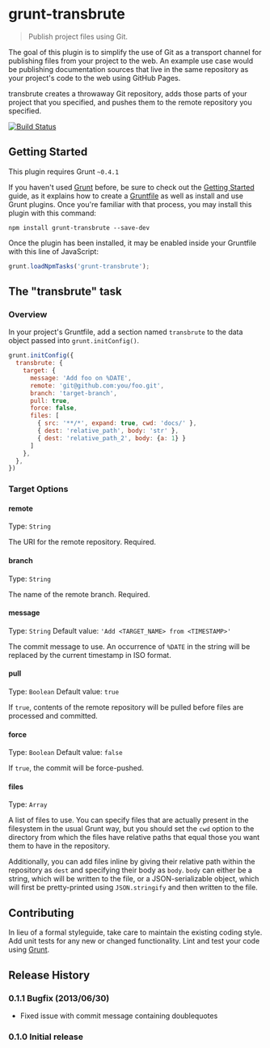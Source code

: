 # grunt-transbrute

> Publish project files using Git.

The goal of this plugin is to simplify the use of Git as a transport
channel for publishing files from your project to the web. An example
use case would be publishing documentation sources that live in the same
repository as your project's code to the web using GitHub Pages.

transbrute creates a throwaway Git repository, adds those parts of your
project that you specified, and pushes them to the remote repository you
specified.

[![Build Status](https://travis-ci.org/knuton/grunt-transbrute.png?branch=master)](https://travis-ci.org/knuton/grunt-transbrute)

## Getting Started
This plugin requires Grunt `~0.4.1`

If you haven't used [Grunt](http://gruntjs.com/) before, be sure to
check out the [Getting Started](http://gruntjs.com/getting-started)
guide, as it explains how to create a
[Gruntfile](http://gruntjs.com/sample-gruntfile) as well as install and
use Grunt plugins. Once you're familiar with that process, you may
install this plugin with this command:

```shell
npm install grunt-transbrute --save-dev
```

Once the plugin has been installed, it may be enabled inside your
Gruntfile with this line of JavaScript:

```js
grunt.loadNpmTasks('grunt-transbrute');
```

## The "transbrute" task

### Overview
In your project's Gruntfile, add a section named `transbrute` to the
data object passed into `grunt.initConfig()`.

```js
grunt.initConfig({
  transbrute: {
    target: {
      message: 'Add foo on %DATE',
      remote: 'git@github.com:you/foo.git',
      branch: 'target-branch',
      pull: true,
      force: false,
      files: [
        { src: '**/*', expand: true, cwd: 'docs/' },
        { dest: 'relative_path', body: 'str' },
        { dest: 'relative_path_2', body: {a: 1} }
      ]
    },
  },
})
```

### Target Options

#### remote
Type: `String`

The URI for the remote repository. Required.

#### branch
Type: `String`

The name of the remote branch. Required.

#### message
Type: `String`
Default value: `'Add <TARGET_NAME> from <TIMESTAMP>'`

The commit message to use. An occurrence of `%DATE` in the string will
be replaced by the current timestamp in ISO format.

#### pull
Type: `Boolean`
Default value: `true`

If `true`, contents of the remote repository will be pulled before files
are processed and committed.

#### force
Type: `Boolean`
Default value: `false`

If `true`, the commit will be force-pushed.

#### files
Type: `Array`

A list of files to use. You can specify files that are actually present
in the filesystem in the usual Grunt way, but you should set the `cwd`
option to the directory from which the files have relative paths that
equal those you want them to have in the repository.

Additionally, you can add files inline by giving their relative path
within the repository as `dest` and specifying their body as `body`.
`body` can either be a string, which will be written to the file, or a
JSON-serializable object, which will first be pretty-printed using
`JSON.stringify` and then written to the file.

## Contributing
In lieu of a formal styleguide, take care to maintain the existing
coding style. Add unit tests for any new or changed functionality.
Lint and test your code using [Grunt](http://gruntjs.com/).

## Release History

### 0.1.1 Bugfix (2013/06/30)
* Fixed issue with commit message containing doublequotes

### 0.1.0 Initial release
